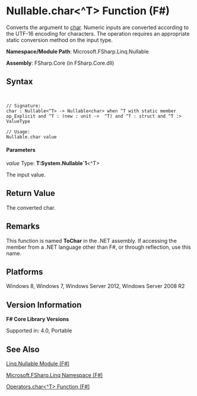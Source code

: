 # Nullable.char<^T> Function (F#)

Converts the argument to [char](http://msdn.microsoft.com/en-us/library/3627f475-985b-4b4e-94d2-14f217c04958). Numeric inputs are converted according to the UTF-16 encoding for characters. The operation requires an appropriate static conversion method on the input type.

**Namespace/Module Path**: Microsoft.FSharp.Linq.Nullable

**Assembly**: FSharp.Core (in FSharp.Core.dll)


## Syntax


```


// Signature:
char : Nullable<^T> -> Nullable<char> when ^T with static member op_Explicit and ^T : (new : unit ->  ^T) and ^T : struct and ^T :> ValueType

// Usage:
Nullable.char value

```



#### Parameters
*value*
Type: **T:System.Nullable&#96;1**&lt;^T&gt;


The input value.




## Return Value
The converted char.


## Remarks
This function is named **ToChar** in the .NET assembly. If accessing the member from a .NET language other than F#, or through reflection, use this name.


## Platforms
Windows 8, Windows 7, Windows Server 2012, Windows Server 2008 R2


## Version Information
**F# Core Library Versions**

Supported in: 4.0, Portable




## See Also
[Linq.Nullable Module &#40;F&#35;&#41;](Linq.Nullable-Module-%5BFSharp%5D.md)

[Microsoft.FSharp.Linq Namespace &#40;F&#35;&#41;](Microsoft.FSharp.Linq-Namespace-%5BFSharp%5D.md)

[Operators.char&#60;^T&#62; Function &#40;F&#35;&#41;](Operators.char%5B%5ET%5D-Function-%5BFSharp%5D.md)

